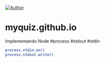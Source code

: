 [![Author](https://img.shields.io/badge/Dev-Harlet%20Orellan-blue)](https://www.linkedin.com/in/harletorellanurbina/)

# myquiz.github.io
Implementando Node #process #stdout #stdin

```bash
process.stdin.on()
process.stdout.write()
```

